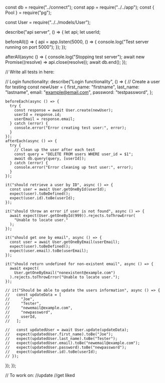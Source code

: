 const db = require("../connect");
const app = require("../../app");
const { Pool } = require("pg");

const User = require("../../models/User");

describe("api server", () => {
  let api;
  let userId;

  beforeAll(() => {
    api = app.listen(5000, () => {
      console.log("Test server running on port 5000");
    });
  });

  afterAll(async () => {
    console.log("Stopping test server");
    await new Promise((resolve) => api.close(resolve));
    await db.end();
  });

  // Write all tests in here:

  // Login functionality:
  describe("Login functionality", () => {
    // Create a user for testing
    const newUser = {
      first_name: "firstname",
      last_name: "lastname",
      email: "example@email.com",
      password: "testpassword",
    };

    beforeEach(async () => {
      try {
        const response = await User.create(newUser);
        userId = response.id;
        userEmail = response.email;
      } catch (error) {
        console.error("Error creating test user:", error);
      }
    });
    afterEach(async () => {
      try {
        // Clean up the user after each test
        const query = "DELETE FROM users WHERE user_id = $1";
        await db.query(query, [userId]);
      } catch (error) {
        console.error("Error cleaning up test user:", error);
      }
    });

    it("should retrieve a user by ID", async () => {
      const user = await User.getOneById(userId);
      expect(user).toBeDefined();
      expect(user.id).toBe(userId);
    });

    it("should throw an error if user is not found", async () => {
      await expect(User.getOneById(999)).rejects.toThrowError(
        "Unable to locate user."
      );
    });

    it("should get one by email", async () => {
      const user = await User.getOneByEmail(userEmail);
      expect(user).toBeDefined();
      expect(user.email).toBe(userEmail);
    });

    it("should return undefined for non-existent email", async () => {
      await expect(
        User.getOneByEmail("nonexistent@example.com")
      ).rejects.toThrowError("Unable to locate user.");
    });

    // it("Should be able to update the users information", async () => {
    //   const updateData = [
    //     "Joe",
    //     "Tester",
    //     "newemail@example.com",
    //     "newpassword",
    //     userId,
    //   ];

    //   const updatedUser = await User.update(updateData);
    //   expect(updatedUser.first_name).toBe("Joe");
    //   expect(updatedUser.last_name).toBe("Tester");
    //   expect(updatedUser.email).toBe("newemail@example.com");
    //   expect(updatedUser.password).toBe("newpassword");
    //   expect(updatedUser.id).toBe(userId);
    // });
  });
});

// To work on:
//update
//get liked
